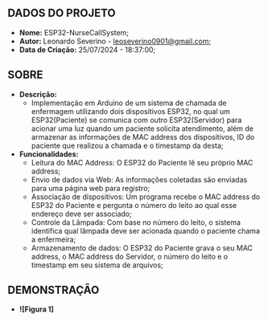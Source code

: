## DADOS DO PROJETO
- **Nome:** ESP32-NurseCallSystem; 
- **Autor:** Leonardo Severino - leoseverino0901@gmail.com;
- **Data de Criação:** 25/07/2024 - 18:37:00;
 
## SOBRE
- **Descrição:**
  - Implementação em Arduino de um sistema de chamada de enfermagem utilizando dois dispositivos ESP32, no qual um ESP32(Paciente) se comunica com outro ESP32(Servidor) para acionar uma luz quando um paciente solicita atendimento, além de armazenar as informações de MAC address dos dispositivos, ID do paciente que realizou a chamada e o timestamp da desta;
- **Funcionalidades:**
  - Leitura do MAC Address: O ESP32 do Paciente lê seu próprio MAC address;
  - Envio de dados via Web: As informações coletadas são enviadas para uma página web para registro;
  - Associação de dispositivos: Um programa recebe o MAC address do ESP32 do Paciente e pergunta o número do leito ao qual esse endereço deve ser associado;
  - Controle da Lâmpada: Com base no número do leito, o sistema identifica qual lâmpada deve ser acionada quando o paciente chama a enfermeira;
  - Armazenamento de dados: O ESP32 do Paciente grava o seu MAC address, o MAC address do Servidor, o número do leito e o timestamp em seu sistema de arquivos;  

## DEMONSTRAÇÃO
- **![Figura 1]**

